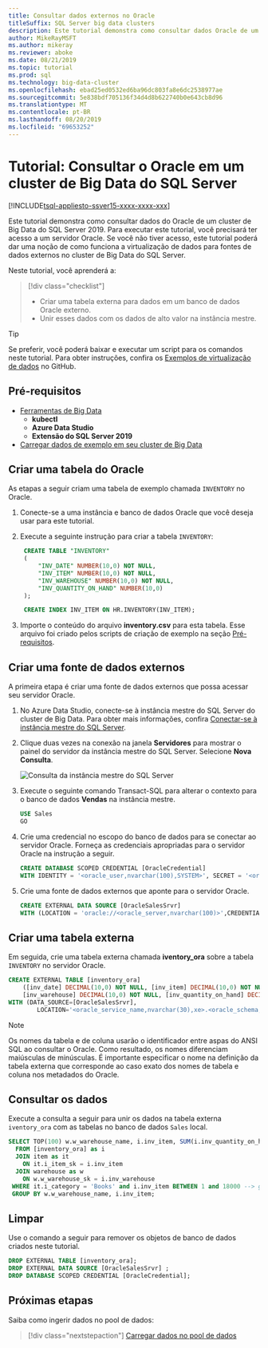 ```yaml
---
title: Consultar dados externos no Oracle
titleSuffix: SQL Server big data clusters
description: Este tutorial demonstra como consultar dados Oracle de um [!INCLUDE[big-data-clusters-2019](../includes/ssbigdataclusters-ver15.md)]. Você cria uma tabela externa sobre os dados no Oracle e, em seguida, executa uma consulta.
author: MikeRayMSFT
ms.author: mikeray
ms.reviewer: aboke
ms.date: 08/21/2019
ms.topic: tutorial
ms.prod: sql
ms.technology: big-data-cluster
ms.openlocfilehash: ebad25ed0532ed6ba96dc803fa8e6dc2538977ae
ms.sourcegitcommit: 5e838bdf705136f34d4d8b622740b0e643cb8d96
ms.translationtype: MT
ms.contentlocale: pt-BR
ms.lasthandoff: 08/20/2019
ms.locfileid: "69653252"
---
```

# <a name="tutorial-query-oracle-from-a-sql-server-big-data-cluster"></a>Tutorial: Consultar o Oracle em um cluster de Big Data do SQL Server

[!INCLUDE[tsql-appliesto-ssver15-xxxx-xxxx-xxx](../includes/tsql-appliesto-ssver15-xxxx-xxxx-xxx.md)]

Este tutorial demonstra como consultar dados do Oracle de um cluster de Big Data do SQL Server 2019. Para executar este tutorial, você precisará ter acesso a um servidor Oracle. Se você não tiver acesso, este tutorial poderá dar uma noção de como funciona a virtualização de dados para fontes de dados externos no cluster de Big Data do SQL Server.

Neste tutorial, você aprenderá a:

> [!div class="checklist"]
> * Criar uma tabela externa para dados em um banco de dados Oracle externo.
> * Unir esses dados com os dados de alto valor na instância mestre.

> [!TIP]
> Se preferir, você poderá baixar e executar um script para os comandos neste tutorial. Para obter instruções, confira os [Exemplos de virtualização de dados](https://github.com/Microsoft/sql-server-samples/tree/master/samples/features/sql-big-data-cluster/data-virtualization) no GitHub.

## <a id="prereqs"></a> Pré-requisitos

- [Ferramentas de Big Data](deploy-big-data-tools.md)
   - **kubectl**
   - **Azure Data Studio**
   - **Extensão do SQL Server 2019**
- [Carregar dados de exemplo em seu cluster de Big Data](tutorial-load-sample-data.md)

## <a name="create-an-oracle-table"></a>Criar uma tabela do Oracle

As etapas a seguir criam uma tabela de exemplo chamada `INVENTORY` no Oracle.

1. Conecte-se a uma instância e banco de dados Oracle que você deseja usar para este tutorial.

1. Execute a seguinte instrução para criar a tabela `INVENTORY`:

   ```sql
    CREATE TABLE "INVENTORY"
    (
        "INV_DATE" NUMBER(10,0) NOT NULL,
        "INV_ITEM" NUMBER(10,0) NOT NULL,
        "INV_WAREHOUSE" NUMBER(10,0) NOT NULL,
        "INV_QUANTITY_ON_HAND" NUMBER(10,0)
    );

    CREATE INDEX INV_ITEM ON HR.INVENTORY(INV_ITEM);
    ```

1. Importe o conteúdo do arquivo **inventory.csv** para esta tabela. Esse arquivo foi criado pelos scripts de criação de exemplo na seção [Pré-requisitos](#prereqs).

## <a name="create-an-external-data-source"></a>Criar uma fonte de dados externos

A primeira etapa é criar uma fonte de dados externos que possa acessar seu servidor Oracle.

1. No Azure Data Studio, conecte-se à instância mestre do SQL Server do cluster de Big Data. Para obter mais informações, confira [Conectar-se à instância mestre do SQL Server](connect-to-big-data-cluster.md#master).

1. Clique duas vezes na conexão na janela **Servidores** para mostrar o painel do servidor da instância mestre do SQL Server. Selecione **Nova Consulta**.

   ![Consulta da instância mestre do SQL Server](./media/tutorial-query-oracle/sql-server-master-instance-query.png)

1. Execute o seguinte comando Transact-SQL para alterar o contexto para o banco de dados **Vendas** na instância mestre.

   ```sql
   USE Sales
   GO
   ```

1. Crie uma credencial no escopo do banco de dados para se conectar ao servidor Oracle. Forneça as credenciais apropriadas para o servidor Oracle na instrução a seguir.

   ```sql
   CREATE DATABASE SCOPED CREDENTIAL [OracleCredential]
   WITH IDENTITY = '<oracle_user,nvarchar(100),SYSTEM>', SECRET = '<oracle_user_password,nvarchar(100),manager>';
   ```

1. Crie uma fonte de dados externos que aponte para o servidor Oracle.

   ```sql
   CREATE EXTERNAL DATA SOURCE [OracleSalesSrvr]
   WITH (LOCATION = 'oracle://<oracle_server,nvarchar(100)>',CREDENTIAL = [OracleCredential]);
   ```

## <a name="create-an-external-table"></a>Criar uma tabela externa

Em seguida, crie uma tabela externa chamada **iventory_ora** sobre a tabela `INVENTORY` no servidor Oracle.

```sql
CREATE EXTERNAL TABLE [inventory_ora]
    ([inv_date] DECIMAL(10,0) NOT NULL, [inv_item] DECIMAL(10,0) NOT NULL,
    [inv_warehouse] DECIMAL(10,0) NOT NULL, [inv_quantity_on_hand] DECIMAL(10,0))
WITH (DATA_SOURCE=[OracleSalesSrvr],
        LOCATION='<oracle_service_name,nvarchar(30),xe>.<oracle_schema,nvarchar(128),HR>.<oracle_table,nvarchar(128),INVENTORY>');
```

> [!NOTE]
> Os nomes da tabela e de coluna usarão o identificador entre aspas do ANSI SQL ao consultar o Oracle. Como resultado, os nomes diferenciam maiúsculas de minúsculas. É importante especificar o nome na definição da tabela externa que corresponde ao caso exato dos nomes de tabela e coluna nos metadados do Oracle.

## <a name="query-the-data"></a>Consultar os dados

Execute a consulta a seguir para unir os dados na tabela externa `iventory_ora` com as tabelas no banco de dados `Sales` local.

```sql
SELECT TOP(100) w.w_warehouse_name, i.inv_item, SUM(i.inv_quantity_on_hand) as total_quantity
  FROM [inventory_ora] as i
  JOIN item as it
    ON it.i_item_sk = i.inv_item
  JOIN warehouse as w
    ON w.w_warehouse_sk = i.inv_warehouse
 WHERE it.i_category = 'Books' and i.inv_item BETWEEN 1 and 18000 --> get items within specific range
 GROUP BY w.w_warehouse_name, i.inv_item;
```

## <a name="clean-up"></a>Limpar

Use o comando a seguir para remover os objetos de banco de dados criados neste tutorial.

```sql
DROP EXTERNAL TABLE [inventory_ora];
DROP EXTERNAL DATA SOURCE [OracleSalesSrvr] ;
DROP DATABASE SCOPED CREDENTIAL [OracleCredential];
```

## <a name="next-steps"></a>Próximas etapas

Saiba como ingerir dados no pool de dados:
> [!div class="nextstepaction"]
> [Carregar dados no pool de dados](tutorial-data-pool-ingest-sql.md)
